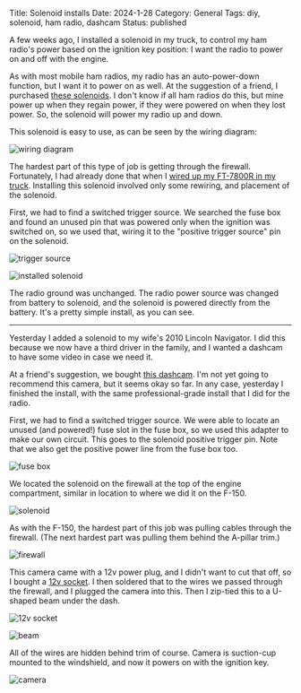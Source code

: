 Title: Solenoid installs
Date: 2024-1-28
Category: General
Tags: diy, solenoid, ham radio, dashcam
Status: published

A few weeks ago, I installed a solenoid in my truck, to control my ham
radio's power based on the ignition key position: I want the radio to
power on and off with the engine.

As with most mobile ham radios, my radio has an auto-power-down function,
but I want it to power on as well.  At the suggestion of a friend, I
purchased [these solenoids](https://www.amazon.com/dp/B0BJ9RQFWX).
I don't know if all ham radios do this, but mine power up when they
regain power, if they were powered on when they lost power.  So, the
solenoid will power my radio up and down.

This solenoid is easy to use, as can be seen by the wiring diagram:

![wiring diagram](/images/2024/solenoids/wiring_diagram.jpg)

The hardest part of this type of job is getting through the firewall.
Fortunately, I had already done that when I [wired up my FT-7800R in
my truck](/posts/2022/Sep/25/ft-7800r-install/).  Installing this
solenoid involved only some rewiring, and placement of the solenoid.

First, we had to find a switched trigger source.  We searched the
fuse box and found an unused pin that was powered only when the ignition
was switched on, so we used that, wiring it to the "positive trigger source"
pin on the solenoid.

![trigger source](/images/2024/solenoids/IMG_1119.jpeg)

![installed solenoid](/images/2024/solenoids/IMG_1121.jpeg)

The radio ground was unchanged.  The radio power source was changed from
battery to solenoid, and the solenoid is powered directly from the battery.
It's a pretty simple install, as you can see.

-----

Yesterday I added a solenoid to my wife's 2010 Lincoln Navigator.  I did this
because we now have a third driver in the family, and I wanted a dashcam to
have some video in case we need it.

At a friend's suggestion, we bought [this dashcam](https://www.amazon.com/dp/B07VCHVTCM).
I'm not yet going to recommend this camera, but it seems okay so far.  In any case,
yesterday I finished the install, with the same professional-grade install that
I did for the radio.

First, we had to find a switched trigger source.  We were able to locate an
unused (and powered!) fuse slot in the fuse box, so we used this adapter to make our own
circuit.  This goes to the solenoid positive trigger pin.  Note that we also
get the positive power line from the fuse box too.

![fuse box](/images/2024/solenoids/IMG_1117.jpeg)

We located the solenoid on the firewall at the top of the engine compartment,
similar in location to where we did it on the F-150.

![solenoid](/images/2024/solenoids/IMG_1113.jpeg)

As with the F-150, the hardest part of this job was pulling cables through
the firewall.  (The next hardest part was pulling them behind the A-pillar
trim.)

![firewall](/images/2024/solenoids/IMG_1114.jpeg)

This camera came with a 12v power plug, and I didn't want to cut that off,
so I bought a [12v socket](https://www.amazon.com/dp/B07H1MGWFN).  I then
soldered that to the wires we passed through the firewall, and I plugged
the camera into this.  Then I zip-tied this to a U-shaped beam under the
dash.

![12v socket](/images/2024/solenoids/IMG_1111.jpeg)

![beam](/images/2024/solenoids/IMG_1108.jpeg)

All of the wires are hidden behind trim of course.  Camera is suction-cup
mounted to the windshield, and now it powers on with the ignition key.

![camera](/images/2024/solenoids/IMG_1118.jpeg)
